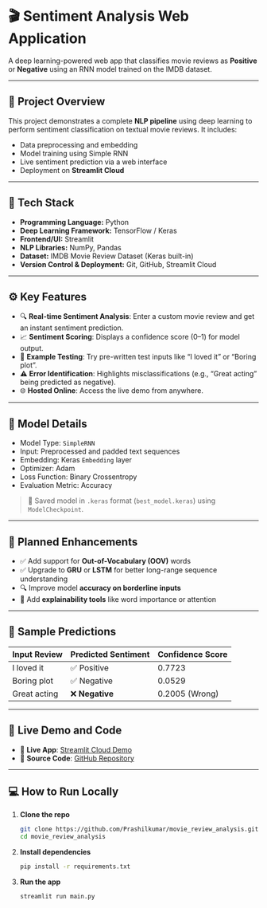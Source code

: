# 🎬 Sentiment Analysis Web Application

A deep learning-powered web app that classifies movie reviews as **Positive** or **Negative** using an RNN model trained on the IMDB dataset.

---

## 📌 Project Overview

This project demonstrates a complete **NLP pipeline** using deep learning to perform sentiment classification on textual movie reviews. It includes:

- Data preprocessing and embedding
- Model training using Simple RNN
- Live sentiment prediction via a web interface
- Deployment on **Streamlit Cloud**

---

## 🧠 Tech Stack

- **Programming Language:** Python  
- **Deep Learning Framework:** TensorFlow / Keras  
- **Frontend/UI:** Streamlit  
- **NLP Libraries:** NumPy, Pandas  
- **Dataset:** IMDB Movie Review Dataset (Keras built-in)  
- **Version Control & Deployment:** Git, GitHub, Streamlit Cloud  

---

## ⚙️ Key Features

- 🔍 **Real-time Sentiment Analysis**: Enter a custom movie review and get an instant sentiment prediction.
- 📈 **Sentiment Scoring**: Displays a confidence score (0–1) for model output.
- 💬 **Example Testing**: Try pre-written test inputs like “I loved it” or “Boring plot”.
- ⚠️ **Error Identification**: Highlights misclassifications (e.g., “Great acting” being predicted as negative).
- 🌐 **Hosted Online**: Access the live demo from anywhere.

---

## 🧪 Model Details

- Model Type: `SimpleRNN`
- Input: Preprocessed and padded text sequences
- Embedding: Keras `Embedding` layer
- Optimizer: Adam
- Loss Function: Binary Crossentropy
- Evaluation Metric: Accuracy

> 🔐 Saved model in `.keras` format (`best_model.keras`) using `ModelCheckpoint`.

---

## 🚀 Planned Enhancements

- ✅ Add support for **Out-of-Vocabulary (OOV)** words  
- ✅ Upgrade to **GRU** or **LSTM** for better long-range sequence understanding  
- 🔍 Improve model **accuracy on borderline inputs**  
- 🧠 Add **explainability tools** like word importance or attention  

---

## 🧾 Sample Predictions

| Input Review       | Predicted Sentiment | Confidence Score |
|--------------------|----------------------|------------------|
| I loved it         | ✅ Positive           | 0.7723           |
| Boring plot        | ✅ Negative           | 0.0529           |
| Great acting       | ❌ **Negative**       | 0.2005 (Wrong)   |

---

## 🔗 Live Demo and Code

- 🚀 **Live App**: [Streamlit Cloud Demo](https://tinyurl.com/5h96fr5a)
- 📂 **Source Code**: [GitHub Repository](https://tinyurl.com/44a4tte7)

---

## 💻 How to Run Locally

1. **Clone the repo**
   ```bash
   git clone https://github.com/Prashilkumar/movie_review_analysis.git
   cd movie_review_analysis
2. **Install dependencies**
   ```bash
   pip install -r requirements.txt
3. **Run the app**
   ```bash
   streamlit run main.py
